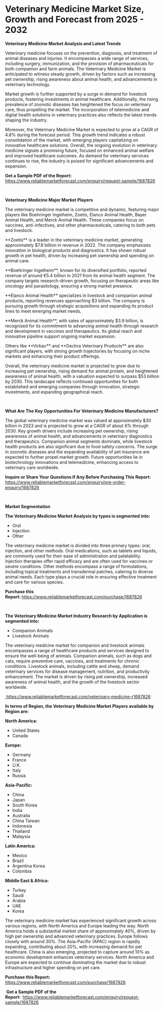 <p><h1>Veterinary Medicine Market Size, Growth and Forecast from 2025 - 2032</h1></p><p><strong>Veterinary Medicine Market Analysis and Latest Trends</strong></p>
<p><p>Veterinary medicine focuses on the prevention, diagnosis, and treatment of animal diseases and injuries. It encompasses a wide range of services, including surgery, immunization, and the provision of pharmaceuticals for both companion and farm animals. The Veterinary Medicine Market is anticipated to witness steady growth, driven by factors such as increasing pet ownership, rising awareness about animal health, and advancements in veterinary technology.</p><p>Market growth is further supported by a surge in demand for livestock products, fostering investments in animal healthcare. Additionally, the rising prevalence of zoonotic diseases has heightened the focus on veterinary care, thus propelling the market. The incorporation of telemedicine and digital health solutions in veterinary practices also reflects the latest trends shaping the industry.</p><p>Moreover, the Veterinary Medicine Market is expected to grow at a CAGR of 4.8% during the forecast period. This growth trend indicates a robust consolidation of the market, with emerging players capitalizing on innovative healthcare solutions. Overall, the ongoing evolution in veterinary medicine signals a promising future, focused on enhanced animal welfare and improved healthcare outcomes. As demand for veterinary services continues to rise, the industry is poised for significant advancements and expansion.</p></p>
<p><strong>Get a Sample PDF of the Report:&nbsp;</strong> <a href="https://www.reliablemarketforecast.com/enquiry/request-sample/1687826?utm_campaign=3382&utm_medium=2&utm_source=Github&utm_content=ia&utm_term=12042025&utm_id=veterinary-medicine">https://www.reliablemarketforecast.com/enquiry/request-sample/1687826</a></p>
<p>&nbsp;</p>
<p><strong>Veterinary Medicine Major Market Players</strong></p>
<p><p>The veterinary medicine market is competitive and dynamic, featuring major players like Boehringer Ingelheim, Zoetis, Elanco Animal Health, Bayer Animal Health, and Merck Animal Health. These companies focus on vaccines, anti-infectives, and other pharmaceuticals, catering to both pets and livestock.</p><p>**Zoetis** is a leader in the veterinary medicine market, generating approximately $7.8 billion in revenue in 2022. The company emphasizes innovation in biological products and diagnostics. It has shown robust growth in pet health, driven by increasing pet ownership and spending on animal care.</p><p>**Boehringer Ingelheim**, known for its diversified portfolio, reported revenue of around €5.4 billion in 2021 from its animal health segment. The company targets research-driven growth, focusing on therapeutic areas like oncology and parasitology, ensuring a strong market presence.</p><p>**Elanco Animal Health** specializes in livestock and companion animal products, reporting revenues approaching $3 billion. The company is pursuing growth through strategic acquisitions and expanding its product lines to meet emerging market needs.</p><p>**Merck Animal Health**, with sales of approximately $3.9 billion, is recognized for its commitment to advancing animal health through research and development in vaccines and therapeutics. Its global reach and innovative pipeline support ongoing market expansion.</p><p>Others like **Virbac** and **Dechra Veterinary Products** are also significant players, with strong growth trajectories by focusing on niche markets and enhancing their product offerings. </p><p>Overall, the veterinary medicine market is projected to grow due to increasing pet ownership, rising demand for animal protein, and heightened awareness of animal health, with a valuation expected to surpass $53 billion by 2030. This landscape reflects continued opportunities for both established and emerging companies through innovation, strategic investments, and expanding geographical reach.</p></p>
<p>&nbsp;</p>
<p><strong>What Are The Key Opportunities For Veterinary Medicine Manufacturers?</strong></p>
<p><p>The global veterinary medicine market was valued at approximately $30 billion in 2023 and is projected to grow at a CAGR of about 6% through 2030. Key growth drivers include increasing pet ownership, rising awareness of animal health, and advancements in veterinary diagnostics and therapeutics. Companion animal segments dominate, while livestock health products are also significant due to food safety concerns. The surge in zoonotic diseases and the expanding availability of pet insurance are expected to further propel market growth. Future opportunities lie in biotechnology innovations and telemedicine, enhancing access to veterinary care worldwide.</p></p>
<p><strong>Inquire or Share Your Questions If Any Before Purchasing This Report:</strong> <a href="https://www.reliablemarketforecast.com/enquiry/pre-order-enquiry/1687826?utm_campaign=3382&utm_medium=2&utm_source=Github&utm_content=ia&utm_term=12042025&utm_id=veterinary-medicine">https://www.reliablemarketforecast.com/enquiry/pre-order-enquiry/1687826</a></p>
<p>&nbsp;</p>
<p><strong>Market Segmentation</strong></p>
<p><strong>The Veterinary Medicine Market Analysis by types is segmented into:</strong></p>
<p><ul><li>Oral</li><li>Injection</li><li>Other</li></ul></p>
<p><p>The veterinary medicine market is divided into three primary types: oral, injection, and other methods. Oral medications, such as tablets and liquids, are commonly used for their ease of administration and palatability. Injection therapies offer rapid efficacy and are often used for vaccines or severe conditions. Other methods encompass a range of formulations, including topical treatments and transdermal patches, catering to diverse animal needs. Each type plays a crucial role in ensuring effective treatment and care for various species.</p></p>
<p><strong>Purchase this Report:&nbsp;</strong><a href="https://www.reliablemarketforecast.com/purchase/1687826?utm_campaign=3382&utm_medium=2&utm_source=Github&utm_content=ia&utm_term=12042025&utm_id=veterinary-medicine">https://www.reliablemarketforecast.com/purchase/1687826</a></p>
<p>&nbsp;</p>
<p><strong>The Veterinary Medicine Market Industry Research by Application is segmented into:</strong></p>
<p><ul><li>Companion Animals</li><li>Livestock Animals</li></ul></p>
<p><p>The veterinary medicine market for companion and livestock animals encompasses a range of healthcare products and services designed to ensure the well-being of animals. Companion animals, such as dogs and cats, require preventive care, vaccines, and treatments for chronic conditions. Livestock animals, including cattle and sheep, demand veterinary services for disease management, nutrition, and productivity enhancement. The market is driven by rising pet ownership, increased awareness of animal health, and the growth of the livestock sector worldwide.</p></p>
<p><a href="https://www.reliablemarketforecast.com/veterinary-medicine-r1687826?utm_campaign=3382&utm_medium=2&utm_source=Github&utm_content=ia&utm_term=12042025&utm_id=veterinary-medicine">&nbsp;https://www.reliablemarketforecast.com/veterinary-medicine-r1687826</a></p>
<p><strong>In terms of Region, the Veterinary Medicine Market Players available by Region are:</strong></p>
<p>
    <p> <strong> North America: </strong>
        <ul>
            <li>United States</li>
            <li>Canada</li>
        </ul>
        </p> 
    <p> <strong> Europe: </strong>
        <ul>
            <li>Germany</li>
            <li>France</li>
            <li>U.K.</li>
            <li>Italy</li>
            <li>Russia</li>
        </ul>
        </p> 
    <p> <strong> Asia-Pacific: </strong>
        <ul>
            <li>China</li>
            <li>Japan</li>
            <li>South Korea</li>
            <li>India</li>
            <li>Australia</li>
            <li>China Taiwan</li>
            <li>Indonesia</li>
            <li>Thailand</li>
            <li>Malaysia</li>
        </ul>
        </p> 
    <p> <strong> Latin America: </strong>
        <ul>
            <li>Mexico</li>
            <li>Brazil</li>
            <li>Argentina Korea</li>
            <li>Colombia</li>
        </ul>
        </p> 
    <p> <strong> Middle East & Africa: </strong>
        <ul>
            <li>Turkey</li>
            <li>Saudi</li>
            <li>Arabia</li>
            <li>UAE</li>
            <li>Korea</li>
        </ul>
    </p>
    </p>
<p><p>The veterinary medicine market has experienced significant growth across various regions, with North America and Europe leading the way. North America holds a substantial market share of approximately 40%, driven by high pet ownership and advanced veterinary practices. Europe follows closely with around 30%. The Asia-Pacific (APAC) region is rapidly expanding, contributing about 20%, with increasing demand for pet healthcare. China is also emerging, projected to capture around 10% as economic development enhances veterinary services. North America and Europe are expected to continue dominating the market due to robust infrastructure and higher spending on pet care.</p></p>
<p><strong>Purchase this Report: </strong><a href="https://www.reliablemarketforecast.com/purchase/1687826?utm_campaign=3382&utm_medium=2&utm_source=Github&utm_content=ia&utm_term=12042025&utm_id=veterinary-medicine">https://www.reliablemarketforecast.com/purchase/1687826</a></p>
<p>&nbsp;<strong>Get a Sample PDF of the Report:&nbsp;&nbsp;</strong><a href="https://www.reliablemarketforecast.com/enquiry/request-sample/1687826?utm_campaign=3382&utm_medium=2&utm_source=Github&utm_content=ia&utm_term=12042025&utm_id=veterinary-medicine">https://www.reliablemarketforecast.com/enquiry/request-sample/1687826</a></p>
<p><strong></strong></p>
<p><p></p><p></p><p></p></p>